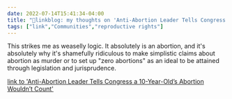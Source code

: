 ```yaml
---
date: 2022-07-14T15:41:34-04:00
title: "🔗linkblog: my thoughts on 'Anti-Abortion Leader Tells Congress a 10-Year-Old’s Abortion Wouldn’t Count'"
tags: ["link","Communities","reproductive rights"]
---
```

This strikes me as weaselly logic. It absolutely is an abortion, and it's absolutely why it's shamefully ridiculous to make simplistic claims about abortion as murder or to set up "zero abortions" as an ideal to be attained through legislation and jurisprudence.
 

[link to 'Anti-Abortion Leader Tells Congress a 10-Year-Old’s Abortion Wouldn’t Count'](https://www.vice.com/en/article/wxn5mn/ohio-rape-abortion-child-americans-united-for-life)
